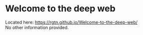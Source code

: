 # Welcome to the deep web
Located here: https://rgtn.github.io/Welcome-to-the-deep-web/ <br>
No other information provided.
